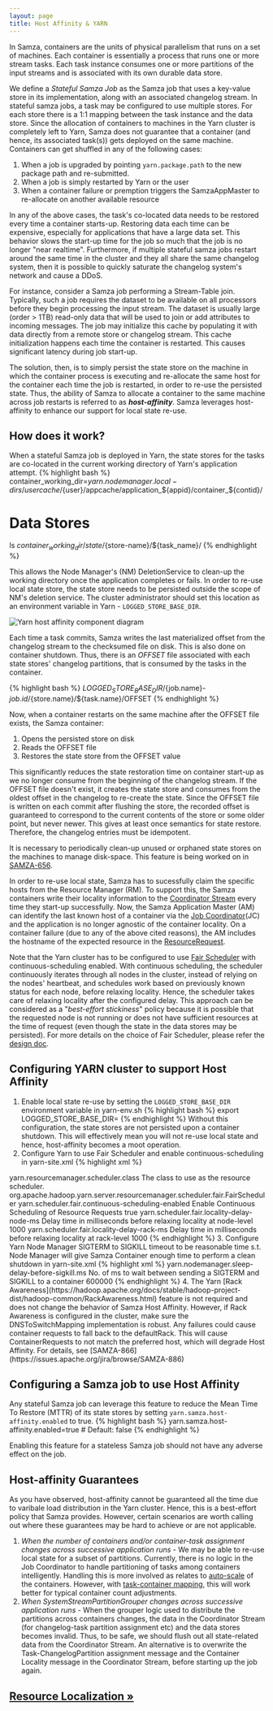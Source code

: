 ```yaml
---
layout: page
title: Host Affinity & YARN
---
```

<!--
   Licensed to the Apache Software Foundation (ASF) under one or more
   contributor license agreements.  See the NOTICE file distributed with
   this work for additional information regarding copyright ownership.
   The ASF licenses this file to You under the Apache License, Version 2.0
   (the "License"); you may not use this file except in compliance with
   the License.  You may obtain a copy of the License at

       http://www.apache.org/licenses/LICENSE-2.0

   Unless required by applicable law or agreed to in writing, software
   distributed under the License is distributed on an "AS IS" BASIS,
   WITHOUT WARRANTIES OR CONDITIONS OF ANY KIND, either express or implied.
   See the License for the specific language governing permissions and
   limitations under the License.
-->

In Samza, containers are the units of physical parallelism that runs on a set of machines. Each container is essentially a process that runs one or more stream tasks. Each task instance consumes one or more partitions of the input streams and is associated with its own durable data store.

We define a *Stateful Samza Job* as the Samza job that uses a key-value store in its implementation, along with an associated changelog stream. In stateful samza jobs, a task may be configured to use multiple stores. For each store there is a 1:1 mapping between the task instance and the data store. Since the allocation of containers to machines in the Yarn cluster is completely left to Yarn, Samza does not guarantee that a container (and hence, its associated task(s)) gets deployed on the same machine. Containers can get shuffled in any of the following cases:

1. When a job is upgraded by pointing <code>yarn.package.path</code> to the new package path and re-submitted.
2. When a job is simply restarted by Yarn or the user
3. When a container failure or premption triggers the SamzaAppMaster to re-allocate on another available resource

In any of the above cases, the task's co-located data needs to be restored every time a container starts-up. Restoring data each time can be expensive, especially for applications that have a large data set. This behavior slows the start-up time for the job so much that the job is no longer "near realtime". Furthermore, if multiple stateful samza jobs restart around the same time in the cluster and they all share the same changelog system, then it is possible to quickly saturate the changelog system's network and cause a DDoS.

For instance, consider a Samza job performing a Stream-Table join. Typically, such a job requires the dataset to be available on all processors before they begin processing the input stream. The dataset is usually large (order > 1TB) read-only data that will be used to join or add attributes to incoming messages. The job may initialize this cache by populating it with data directly from a remote store or changelog stream. This cache initialization happens each time the container is restarted. This causes significant latency during job start-up.

The solution, then, is to simply persist the state store on the machine in which the container process is executing and re-allocate the same host for the container each time the job is restarted, in order to re-use the persisted state. Thus, the ability of Samza to allocate a container to the same machine across job restarts is referred to as ***host-affinity***. Samza leverages host-affinity to enhance our support for local state re-use.

## How does it work?

When a stateful Samza job is deployed in Yarn, the state stores for the tasks are co-located in the current working directory of Yarn's application attempt.
{% highlight bash %}
container_working_dir=${yarn.nodemanager.local-dirs}/usercache/${user}/appcache/application_${appid}/container_${contid}/

# Data Stores
ls ${container_working_dir}/state/${store-name}/${task_name}/
{% endhighlight %}

This allows the Node Manager's (NM) DeletionService to clean-up the working directory once the application completes or fails. In order to re-use local state store, the state store needs to be persisted outside the scope of NM's deletion service. The cluster administrator should set this location as an environment variable in Yarn - <code>LOGGED\_STORE\_BASE\_DIR</code>.

<img src="/img/{{site.version}}/learn/documentation/yarn/samza-host-affinity.png" alt="Yarn host affinity component diagram" style="max-width: 100%; height: auto;" onclick="window.open(this.src)"/>

Each time a task commits, Samza writes the last materialized offset from the changelog stream to the checksumed file on disk. This is also done on container shutdown. Thus, there is an *OFFSET* file associated with each state stores' changelog partitions, that is consumed by the tasks in the container.

{% highlight bash %}
${LOGGED_STORE_BASE_DIR}/${job.name}-${job.id}/${store.name}/${task.name}/OFFSET
{% endhighlight %}

Now, when a container restarts on the same machine after the OFFSET file exists, the Samza container:

1. Opens the persisted store on disk
2. Reads the OFFSET file
3. Restores the state store from the OFFSET value

This significantly reduces the state restoration time on container start-up as we no longer consume from the beginning of the changelog stream. If the OFFSET file doesn't exist, it creates the state store and consumes from the oldest offset in the changelog to re-create the state. Since the OFFSET file is written on each commit after flushing the store, the recorded offset is guaranteed to correspond to the current contents of the store or some older point, but never newer. This gives at least once semantics for state restore. Therefore, the changelog entries must be idempotent.

It is necessary to periodically clean-up unused or orphaned state stores on the machines to manage disk-space. This feature is being worked on in [SAMZA-656](https://issues.apache.org/jira/browse/SAMZA-656).

In order to re-use local state, Samza has to sucessfully claim the specific hosts from the Resource Manager (RM). To support this, the Samza containers write their locality information to the [Coordinator Stream](../container/coordinator-stream.html) every time they start-up successfully. Now, the Samza Application Master (AM) can identify the last known host of a container via the [Job Coordinator](../container/coordinator-stream.html)(JC) and the application is no longer agnostic of the container locality. On a container failure (due to any of the above cited reasons), the AM includes the hostname of the expected resource in the [ResourceRequest](https://github.com/apache/hadoop/blob/trunk/hadoop-yarn-project/hadoop-yarn/hadoop-yarn-api/src/main/java/org/apache/hadoop/yarn/api/records/ResourceRequest.java#L239]).

Note that the Yarn cluster has to be configured to use [Fair Scheduler](https://hadoop.apache.org/docs/r2.6.0/hadoop-yarn/hadoop-yarn-site/FairScheduler.html) with continuous-scheduling enabled. With continuous scheduling, the scheduler continuously iterates through all nodes in the cluster, instead of relying on the nodes' heartbeat, and schedules work based on previously known status for each node, before relaxing locality. Hence, the scheduler takes care of relaxing locality after the configured delay. This approach can be considered as a "*best-effort stickiness*" policy because it is possible that the requested node is not running or does not have sufficient resources at the time of request (even though the state in the data stores may be persisted). For more details on the choice of Fair Scheduler, please refer the [design doc](https://issues.apache.org/jira/secure/attachment/12726945/DESIGN-SAMZA-617-2.pdf).


## Configuring YARN cluster to support Host Affinity

1. Enable local state re-use by setting the <code>LOGGED\_STORE\_BASE\_DIR</code> environment variable in yarn-env.sh {% highlight bash %}
export LOGGED_STORE_BASE_DIR=<path-for-state-stores>
{% endhighlight %} Without this configuration, the state stores are not persisted upon a container shutdown. This will effectively mean you will not re-use local state and hence, host-affinity becomes a moot operation.
2. Configure Yarn to use Fair Scheduler and enable continuous-scheduling in yarn-site.xml {% highlight xml %}
<property>
    <name>yarn.resourcemanager.scheduler.class</name>
    <description>The class to use as the resource scheduler.</description>
    <value>org.apache.hadoop.yarn.server.resourcemanager.scheduler.fair.FairScheduler</value>
</property>
<property>
    <name>yarn.scheduler.fair.continuous-scheduling-enabled</name>
    <description>Enable Continuous Scheduling of Resource Requests</description>
    <value>true</value>
</property>
<property>
    <name>yarn.scheduler.fair.locality-delay-node-ms</name>
    <description>Delay time in milliseconds before relaxing locality at node-level</description>
    <value>1000</value>  <!-- Should be tuned per requirement -->
</property>
<property>
    <name>yarn.scheduler.fair.locality-delay-rack-ms</name>
    <description>Delay time in milliseconds before relaxing locality at rack-level</description>
    <value>1000</value> <!-- Should be tuned per requirement -->
</property>
{% endhighlight %}
3. Configure Yarn Node Manager SIGTERM to SIGKILL timeout to be reasonable time s.t. Node Manager will give Samza Container enough time to perform a clean shutdown in yarn-site.xml {% highlight xml %}
<property>
    <name>yarn.nodemanager.sleep-delay-before-sigkill.ms</name>
    <description>No. of ms to wait between sending a SIGTERM and SIGKILL to a container</description>
    <value>600000</value> <!-- Set it to 10min to allow enough time for clean shutdown of containers -->
</property>
{% endhighlight %}
4. The Yarn [Rack Awareness](https://hadoop.apache.org/docs/stable/hadoop-project-dist/hadoop-common/RackAwareness.html) feature is not required and does not change the behavior of Samza Host Affinity. However, if Rack Awareness is configured in the cluster, make sure the DNSToSwitchMapping implementation is robust. Any failures could cause container requests to fall back to the defaultRack. This will cause ContainerRequests to not match the preferred host, which will degrade Host Affinity. For details, see [SAMZA-866](https://issues.apache.org/jira/browse/SAMZA-886)

## Configuring a Samza job to use Host Affinity
Any stateful Samza job can leverage this feature to reduce the Mean Time To Restore (MTTR) of its state stores by setting <code>yarn.samza.host-affinity.enabled</code> to true.
{% highlight bash %}
yarn.samza.host-affinity.enabled=true  # Default: false
{% endhighlight %}

Enabling this feature for a stateless Samza job should not have any adverse effect on the job.


## Host-affinity Guarantees
As you have observed, host-affinity cannot be guaranteed all the time due to varibale load distribution in the Yarn cluster. Hence, this is a best-effort policy that Samza provides. However, certain scenarios are worth calling out where these guarantees may be hard to achieve or are not applicable.

1. _When the number of containers and/or container-task assignment changes across successive application runs_ - We may be able to re-use local state for a subset of partitions. Currently, there is no logic in the Job Coordinator to handle partitioning of tasks among containers intelligently. Handling this is more involved as relates to [auto-scale](https://issues.apache.org/jira/browse/SAMZA-336) of the containers. However, with [task-container mapping](https://issues.apache.org/jira/browse/SAMZA-906), this will work better for typical container count adjustments.
2. _When SystemStreamPartitionGrouper changes across successive application runs_ - When the grouper logic used to distribute the partitions across containers changes, the data in the Coordinator Stream (for changelog-task partition assignment etc) and the data stores becomes invalid. Thus, to be safe, we should flush out all state-related data from the Coordinator Stream. An alternative is to overwrite the Task-ChangelogPartition assignment message and the Container Locality message in the Coordinator Stream, before starting up the job again.

## [Resource Localization &raquo;](../yarn/yarn-resource-localization.html)